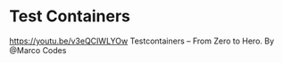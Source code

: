 # Test Containers

https://youtu.be/v3eQCIWLYOw Testcontainers – From Zero to Hero. By @Marco Codes
